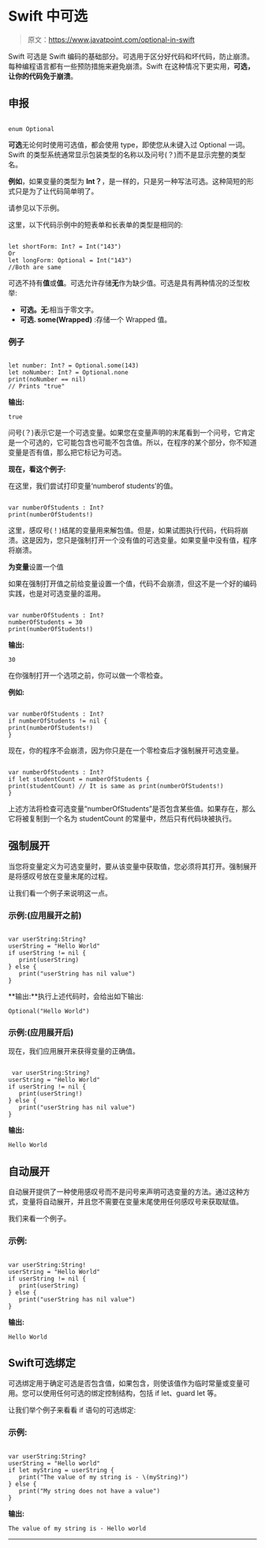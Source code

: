 # Swift 中可选

> 原文：<https://www.javatpoint.com/optional-in-swift>

Swift 可选是 Swift 编码的基础部分。可选用于区分好代码和坏代码，防止崩溃。每种编程语言都有一些预防措施来避免崩溃。Swift 在这种情况下更实用，**可选，让你的代码免于崩溃**。

## 申报

```

enum Optional  
```

**可选**无论何时使用可选值，都会使用 type，即使您从未键入过 Optional 一词。Swift 的类型系统通常显示包装类型的名称以及问号(？)而不是显示完整的类型名。

**例如**，如果变量的类型为 **Int？**，是一样的，只是另一种写法可选<int>。这种简短的形式只是为了让代码简单明了。</int>

请参见以下示例。

这里，以下代码示例中的短表单和长表单的类型是相同的:

```

let shortForm: Int? = Int("143")
Or
let longForm: Optional = Int("143") 
//Both are same 
```

可选不持有**值**或**值**。可选允许存储**无**作为缺少值。可选是具有两种情况的泛型枚举:

*   **可选。无**:相当于零文字。
*   **可选. some(Wrapped)** :存储一个 Wrapped 值。

### 例子

```

let number: Int? = Optional.some(143)
let noNumber: Int? = Optional.none
print(noNumber == nil)
// Prints "true"

```

**输出:**

```
true

```

问号(？)表示它是一个可选变量。如果您在变量声明的末尾看到一个问号，它肯定是一个可选的，它可能包含也可能不包含值。所以，在程序的某个部分，你不知道变量是否有值，那么把它标记为可选。

**现在，看这个例子:**

在这里，我们尝试打印变量‘numberof students’的值。

```

var numberOfStudents : Int?
print(numberOfStudents!)

```

这里，感叹号(！)结尾的变量用来解包值。但是，如果试图执行代码，代码将崩溃。这是因为，您只是强制打开一个没有值的可选变量。如果变量中没有值，程序将崩溃。

**为变量**设置一个值

如果在强制打开值之前给变量设置一个值，代码不会崩溃，但这不是一个好的编码实践，也是对可选变量的滥用。

```

var numberOfStudents : Int?
numberOfStudents = 30
print(numberOfStudents!)

```

**输出:**

```
30

```

在你强制打开一个选项之前，你可以做一个零检查。

**例如:**

```

var numberOfStudents : Int?
if numberOfStudents != nil {
print(numberOfStudents!)
}

```

现在，你的程序不会崩溃，因为你只是在一个零检查后才强制展开可选变量。

```

var numberOfStudents : Int?
if let studentCount = numberOfStudents {
print(studentCount) // It is same as print(numberOfStudents!)
}

```

上述方法将检查可选变量“numberOfStudents”是否包含某些值。如果存在，那么它将被复制到一个名为 studentCount 的常量中，然后只有代码块被执行。

## 强制展开

当您将变量定义为可选变量时，要从该变量中获取值，您必须将其打开。强制展开是将感叹号放在变量末尾的过程。

让我们看一个例子来说明这一点。

### 示例:(应用展开之前)

```

var userString:String?
userString = "Hello World"
if userString != nil {
   print(userString)
} else {
   print("userString has nil value")
}

```

**输出:**执行上述代码时，会给出如下输出:

```
Optional("Hello World")

```

### 示例:(应用展开后)

现在，我们应用展开来获得变量的正确值。

```

 var userString:String?
userString = "Hello World"
if userString != nil {
   print(userString!)
} else {
   print("userString has nil value")
}

```

**输出:**

```
Hello World

```

## 自动展开

自动展开提供了一种使用感叹号而不是问号来声明可选变量的方法。通过这种方式，变量将自动展开，并且您不需要在变量末尾使用任何感叹号来获取赋值。

我们来看一个例子。

### 示例:

```

var userString:String!
userString = "Hello World"
if userString != nil {
   print(userString)
} else {
   print("userString has nil value")
}

```

**输出:**

```
Hello World

```

## Swift可选绑定

可选绑定用于确定可选是否包含值，如果包含，则使该值作为临时常量或变量可用。您可以使用任何可选的绑定控制结构，包括 if let、guard let 等。

让我们举个例子来看看 if 语句的可选绑定:

### 示例:

```

var userString:String?
userString = "Hello world"
if let myString = userString {
   print("The value of my string is - \(myString)")
} else {
   print("My string does not have a value")
}

```

**输出:**

```
The value of my string is - Hello world

```

* * *